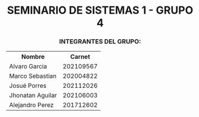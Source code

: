 <h1 align="center">SEMINARIO DE SISTEMAS 1 - GRUPO 4</h1>

<h3 align="center">INTEGRANTES DEL GRUPO:</h3>


<div align="center">
<table>
    <tr>
        <th>Nombre</th>
        <th>Carnet</th>
    </tr>
    <tr>
        <td>Alvaro Garcia</td>
        <td>202109567</td>
    </tr>
  <tr>
        <td>Marco Sebastian</td>
        <td>202004822</td>
    </tr>
        <tr>
        <td>Josué Porres</td>
        <td>202112026</td>
    </tr>
  <tr>
        <td>Jhonatan Aguilar</td>
        <td>202106003</td>
    </tr>
  <tr>
        <td>Alejandro Perez</td>
        <td>201712602</td>
    </tr>
</table>
</div>
